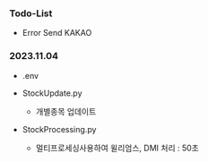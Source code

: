 ### Todo-List
- Error Send KAKAO


### 2023.11.04
- .env
- StockUpdate.py
  - 개별종목 업데이트

- StockProcessing.py
  - 멀티프로세싱사용하여 윌리엄스, DMI 처리 : 50초